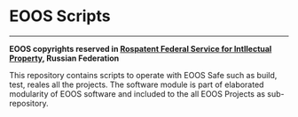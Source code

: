 # EOOS Scripts
---

**EOOS copyrights reserved in [Rospatent Federal Service for Intllectual Property](https://www1.fips.ru/registers-doc-view/fips_servlet?DB=EVM&DocNumber=2017664105&TypeFile=html), Russian Federation**

This repository contains scripts to operate with EOOS Safe such as build, test, reales all the projects.
The software module is part of elaborated modularity of EOOS software and included to the all EOOS Projects as sub-repository.
